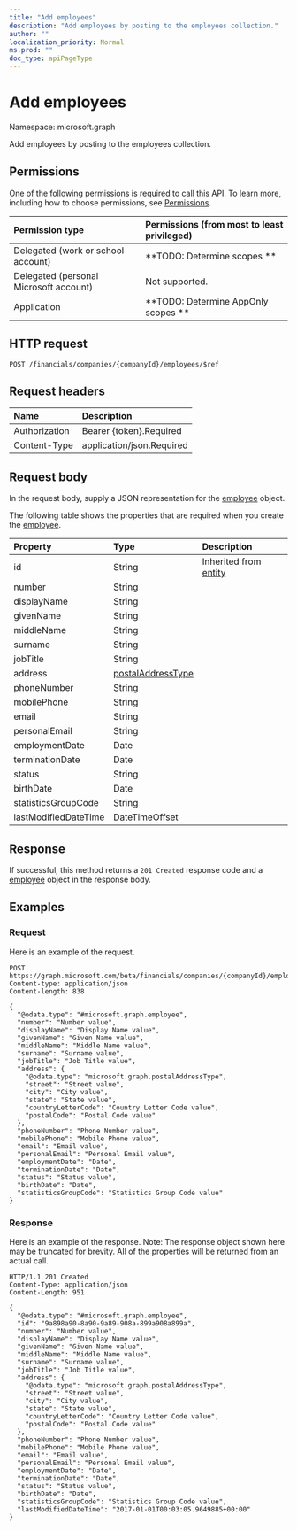 ```yaml
---
title: "Add employees"
description: "Add employees by posting to the employees collection."
author: ""
localization_priority: Normal
ms.prod: ""
doc_type: apiPageType
---
```


# Add employees

Namespace: microsoft.graph

Add employees by posting to the employees collection.

## Permissions
One of the following permissions is required to call this API. To learn more, including how to choose permissions, see [Permissions](/concepts/permissions-reference.md).

|Permission type|Permissions (from most to least privileged)|
|:---|:---|
|Delegated (work or school account)|**TODO: Determine scopes **|
|Delegated (personal Microsoft account)|Not supported.|
|Application|**TODO: Determine AppOnly scopes **|

## HTTP request
<!-- {
  "blockType": "ignored"
}
-->
``` http
POST /financials/companies/{companyId}/employees/$ref
```

## Request headers
|Name|Description|
|:---|:---|
|Authorization|Bearer {token}.Required|
|Content-Type|application/json.Required|

## Request body
In the request body, supply a JSON representation for the [employee](../resources/employee.md) object.

The following table shows the properties that are required when you create the [employee](../resources/employee.md).

|Property|Type|Description|
|:---|:---|:---|
|id|String| Inherited from [entity](../resources/entity.md)|
|number|String||
|displayName|String||
|givenName|String||
|middleName|String||
|surname|String||
|jobTitle|String||
|address|[postalAddressType](../resources/postaladdresstype.md)||
|phoneNumber|String||
|mobilePhone|String||
|email|String||
|personalEmail|String||
|employmentDate|Date||
|terminationDate|Date||
|status|String||
|birthDate|Date||
|statisticsGroupCode|String||
|lastModifiedDateTime|DateTimeOffset||



## Response
If successful, this method returns a `201 Created` response code and a [employee](../resources/employee.md) object in the response body.

## Examples

### Request
Here is an example of the request.
<!-- {
  "blockType": "request",
  "name": "create_employee_from_"
}
-->
``` http
POST https://graph.microsoft.com/beta/financials/companies/{companyId}/employees
Content-type: application/json
Content-length: 838

{
  "@odata.type": "#microsoft.graph.employee",
  "number": "Number value",
  "displayName": "Display Name value",
  "givenName": "Given Name value",
  "middleName": "Middle Name value",
  "surname": "Surname value",
  "jobTitle": "Job Title value",
  "address": {
    "@odata.type": "microsoft.graph.postalAddressType",
    "street": "Street value",
    "city": "City value",
    "state": "State value",
    "countryLetterCode": "Country Letter Code value",
    "postalCode": "Postal Code value"
  },
  "phoneNumber": "Phone Number value",
  "mobilePhone": "Mobile Phone value",
  "email": "Email value",
  "personalEmail": "Personal Email value",
  "employmentDate": "Date",
  "terminationDate": "Date",
  "status": "Status value",
  "birthDate": "Date",
  "statisticsGroupCode": "Statistics Group Code value"
}
```

### Response
Here is an example of the response. Note: The response object shown here may be truncated for brevity. All of the properties will be returned from an actual call.
<!-- {
  "blockType": "response",
  "truncated": true,
  "@odata.type": "microsoft.graph.employee"
}
-->
``` http
HTTP/1.1 201 Created
Content-Type: application/json
Content-Length: 951

{
  "@odata.type": "#microsoft.graph.employee",
  "id": "9a898a90-8a90-9a89-908a-899a908a899a",
  "number": "Number value",
  "displayName": "Display Name value",
  "givenName": "Given Name value",
  "middleName": "Middle Name value",
  "surname": "Surname value",
  "jobTitle": "Job Title value",
  "address": {
    "@odata.type": "microsoft.graph.postalAddressType",
    "street": "Street value",
    "city": "City value",
    "state": "State value",
    "countryLetterCode": "Country Letter Code value",
    "postalCode": "Postal Code value"
  },
  "phoneNumber": "Phone Number value",
  "mobilePhone": "Mobile Phone value",
  "email": "Email value",
  "personalEmail": "Personal Email value",
  "employmentDate": "Date",
  "terminationDate": "Date",
  "status": "Status value",
  "birthDate": "Date",
  "statisticsGroupCode": "Statistics Group Code value",
  "lastModifiedDateTime": "2017-01-01T00:03:05.9649885+00:00"
}
```

